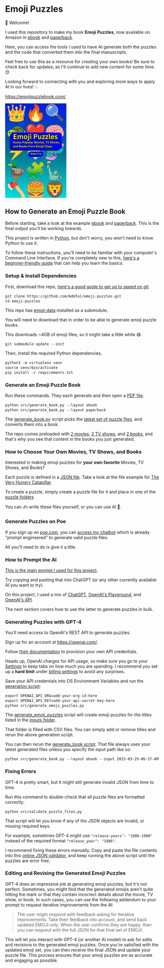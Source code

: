 # Emoji Puzzles

👋 Welcome!

I used this repository to make my book **Emoji Puzzles**, now available on Amazon in [ebook](https://www.amazon.com/dp/B0BZZ7S6JQ) and [paperback](https://www.amazon.com/dp/B0BZFP394J).

Here, you can access the tools I used to have AI generate both the puzzles and the code that converted them into the final manuscripts.

Feel free to use this as a resource for creating your own books! Be sure to check back for updates, as I'll continue to add new content for some time. 😊

Looking forward to connecting with you and exploring more ways to apply AI in our lives! 💡

https://emojipuzzlebook.com/

<a href="https://www.amazon.com/dp/B0BZZ7S6JQ">
  <img src="static/ebook-cover.jpg" width="200" />
<a/>

## How to Generate an Emoji Puzzle Book

Before starting, take a look at the example [ebook](output/generated_manuscripts/2023-03-29-06-37-AM/generated-ebook.pdf) and [paperback](output/generated_manuscripts/2023-03-29-06-37-AM/generated-paperback.pdf). This is the final output you'll be working towards.

This project is written in [Python](https://www.python.org/), but don't worry, you won't need to know Python to use it.

To follow these instructions, you'll need to be familiar with your computer's Command Line Interface. If you're completely new to this, [here's a beginner-friendly guide](https://www.codecademy.com/learn/learn-the-command-line) that can help you learn the basics.

### Setup & Install Dependencies

First, download this repo, [here's a good guide to get up to speed on git](http://rogerdudler.github.io/git-guide/).

```commandline
git clone https://github.com/AdmTal/emoji-puzzles.git
cd emoji-puzzles
```

This repo has [emoji-data](https://github.com/iamcal/emoji-data) installed as a submodule.

You will need to download that in order to be able to generate emoji puzzle books.

This downloads ~4GB of emoji files, so it might take a little while 😅.

```commandline
git submodule update --init
```

Then, install the required Python dependencies.

```commandline
python3 -m virtualenv venv
source venv/bin/activate
pip install -r requirements.txt
```

### Generate an Emoji Puzzle Book

Run these commands. They each generate and then open a [PDF file](https://www.adobe.com/acrobat/about-adobe-pdf.html).

```commandline
python src/generate_book.py --layout ebook
python src/generate_book.py --layout paperback
```

The [generate_book.py](src/generate_book.py) script picks the [latest set of puzzle files](output/generated_puzzles/2023-03-29-06-37-AM), and converts them into a book.

The repo comes preloaded with [2 movies](inputs/movies.csv), [2 TV shows](inputs/tv_shows.csv), and [2 books](inputs/books.csv), and that's why you see that content in the books you just generated.

### How to Choose Your Own Movies, TV Shows, and Books

Interested in making emoji puzzles for **your own favorite** Movies, TV Shows, and Books?

Each puzzle is defined in a [JSON file](https://developer.mozilla.org/en-US/docs/Learn/JavaScript/Objects/JSON#no_really_what_is_json). Take a look at the file example for [The Very Hungry Catapillar](output/generated_puzzles/2023-03-29-06-37-AM/books/the-very-hungry-caterpillar.json).

To create a puzzle, simply create a puzzle file for it and place in one of the [puzzle folders](output/generated_puzzles/2023-03-29-06-37-AM)

You can ✍️ write these files yourself, or you can use AI 🤖.

### Generate Puzzles on Poe

If you sign up on [poe.com](https://poe.com/), you can [access my chatbot](https://poe.com/EmojiPuzzles) which is already "prompt engineered" to generate valid puzzle files.

All you'll need to do is give it a title.

### How to Prompt the AI

[This is the main prompt I used for this project](src/prompts.py).

Try copying and pasting that into ChatGPT (or any other currently available AI you want to try).

On this project, I used a mix of [ChatGPT](https://chat.openai.com/chat), [OpenAI's Playground](https://platform.openai.com/playground), and [OpenAI's API](https://platform.openai.com/docs/api-reference).

The next section covers how to use the latter to generate puzzles in bulk.

### Generating Puzzles with GPT-4

You'll need access to OpenAI's REST API to generate puzzles.

Sign up for an account at https://openai.com/.

Follow [their documentation](https://platform.openai.com/docs/api-reference) to provision your own API credentials.

Heads up, OpenAI charges for API usage, so make sure you go to your [Settings](https://platform.openai.com/account/usage) to keep tabs on how much you are spending. I recommend you set up a **hard limit** under [billing settings](https://platform.openai.com/account/billing/limits) to avoid any surprises.

Save your API credentials into OS Environment Variables and run the [generation script](src/generate_emoji_puzzles.py):

```commandline
export OPENAI_API_ORG=add-your-org-id-here
export OPENAI_API_KEY=add-your-api-secret-key-here
python src/generate_emoji_puzzles.py
```

The [generate_emoji_puzzles](src/generate_emoji_puzzles.py) script will create emoji puzzles for the titles listed in the [inputs folder](inputs).

That folder is filled with CSV files. You can simply add or remove titles and rerun the above generation script.

You can then rerun the [generate_book script](src/generate_book.py). That file always uses your latest generated files unless you specify the input path like so:

```commandline
python src/generate_book.py --layout ebook --input 2023-03-29-06-37-AM
```

### Fixing Errors

GPT-4 is pretty smart, but it might still generate invalid JSON from time to time.

Run this command to double-check that all puzzle files are formatted correctly:

```commandline
python src/validate_puzzle_files.py
```

That script will let you know if any of the JSON objects are invalid, or missing required keys.

For example, sometimes GPT-4 might use `"release-years": "1986-1990"` instead of the required format `"release_year": "1986"`.

I recommend fixing these errors manually.  Copy and paste the file contents into this [online JSON validator](https://jsonlint.com/), and keep running the above script until the puzzles are error free.

### Editing and Revising the Generated Emoji Puzzles

GPT-4 does an impressive job at generating emoji puzzles, but it's not perfect. Sometimes, you might find that the generated emojis aren't quite hitting the mark or that they contain incorrect details about the movie, TV show, or book. In such cases, you can use the following addendum to your prompt to request iterative improvements from the AI:

> The user might respond with feedback asking for iterative improvements. Take their feedback into account, and send back updated EMOJI only. When the user confirms they are happy, then you can respond with the full JSON for that final set of EMOJI.

This will let you interact with GPT-4 (or another AI model) to ask for edits and revisions to the generated emoji puzzles. Once you're satisfied with the updated emoji set, you can then receive the final JSON and update your puzzle file. This process ensures that your emoji puzzles are as accurate and engaging as possible.
